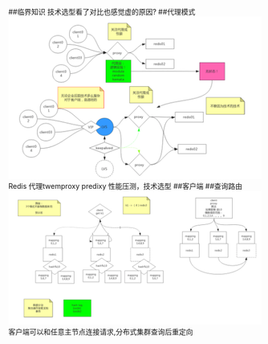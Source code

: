 ##临界知识
技术选型看了对比也感觉虚的原因?
##代理模式
![](.z_04_分布式_redis_05_分区方案_代理模式_客户端_查询路由_images/c9e834bc.png)
Redis 代理twemproxy
predixy
性能压测，技术选型
##客户端
##查询路由
![](.z_04_分布式_redis_05_分区方案_代理模式_客户端_查询路由_images/79654314.png)
客户端可以和任意主节点连接请求,分布式集群查询后重定向
